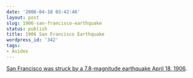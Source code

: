 ```yaml
---
date: '2006-04-18 03:42:46'
layout: post
slug: 1906-san-francisco-earthquake
status: publish
title: 1906 San Francisco Earthquake
wordpress_id: '342'
tags:
- Asides
---
```


[San Francisco was struck by a 7.8-magnitude earthquake April 18, 1906](http://news.bbc.co.uk/2/hi/americas/4917600.stm). 
